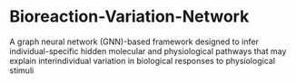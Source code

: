 # Bioreaction-Variation-Network
A graph neural network (GNN)-based framework designed to infer individual-specific hidden molecular and physiological pathways that may explain interindividual variation in biological responses to physiological stimuli
